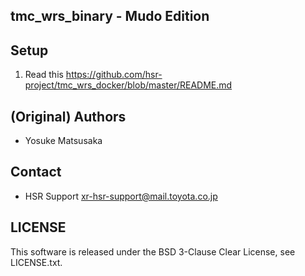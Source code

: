 tmc_wrs_binary - Mudo Edition
---------------

Setup
---------------

1. Read this https://github.com/hsr-project/tmc_wrs_docker/blob/master/README.md

(Original) Authors
---------------
 * Yosuke Matsusaka

Contact
---------------
 * HSR Support <xr-hsr-support@mail.toyota.co.jp>

LICENSE
---------------
This software is released under the BSD 3-Clause Clear License, see LICENSE.txt.
